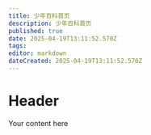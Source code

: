 ```yaml
---
title: 少年百科首页
description: 少年百科首页
published: true
date: 2025-04-19T13:11:52.570Z
tags: 
editor: markdown
dateCreated: 2025-04-19T13:11:52.570Z
---
```


# Header
Your content here